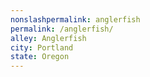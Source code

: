 ```yaml
---
﻿nonslashpermalink: anglerfish
permalink: /anglerfish/
alley: Anglerfish
city: Portland
state: Oregon
---
```

